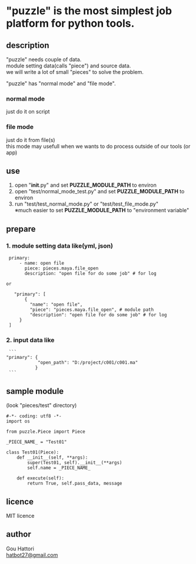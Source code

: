 # "puzzle" is the most simplest job platform for python tools.  

## description
"puzzle" needs couple of data.  
module setting data(calls "piece") and source data.  
we will write a lot of small "pieces" to solve the problem.  
  
"puzzle" has "normal mode" and "file mode".

### normal mode
just do it on script

### file mode
just do it from file(s)  
this mode may usefull when we wants to do process outside of our tools (or app)  

## use  
1. open "__init__.py" and set **PUZZLE_MODULE_PATH** to environ  
2. open "test/normal_mode_test.py" and set **PUZZLE_MODULE_PATH** to environ   
3. run "test/test_normal_mode.py" or "test/test_file_mode.py"  
※much easier to set **PUZZLE_MODULE_PATH** to "environment variable"  


## prepare  
### 1. module setting data like(yml, json)  
   ```
    primary:  
        - name: open file  
          piece: pieces.maya.file_open  
          description: "open file for do some job" # for log   
   ``` 
    or
   ``` 
    "primary": [  
        {  
            "name": "open file",  
            "piece": "pieces.maya.file_open", # module path  
            "description": "open file for do some job" # for log  
        }  
    ]  
   ```    

### 2. input data like  

     ``` 
    "primary": {  
                "open_path": "D:/project/c001/c001.ma"  
               }  
     ``` 

## sample module  
(look "pieces/test" directory)  

    #-*- coding: utf8 -*-
    import os

    from puzzle.Piece import Piece

    _PIECE_NAME_ = "Test01"

    class Test01(Piece):
        def __init__(self, **args):
            super(Test01, self).__init__(**args)
            self.name = _PIECE_NAME_ 

        def execute(self):
            return True, self.pass_data, message


## licence  
MIT licence  

## author  
Gou Hattori  
hatbot27@gmail.com  
